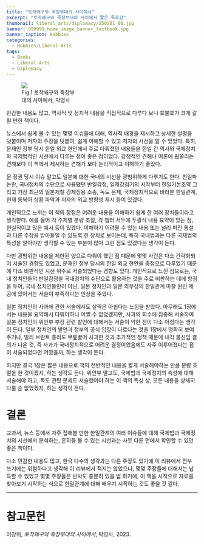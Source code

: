 ```yaml
---
title: "토착왜구와 죽창부대의 사이에서"
excerpt: "토착왜구와 죽창부대의 사이에서 짧은 독후감"
thumbnail: liberal_arts/diplomacy/250201_00.jpg
banner: 999999_home_image_banner_textbook.jpg
banner_caption: Hobbies
categories:
  - Hobbies/Liberal-Arts
tags:
  - Books
  - Liberal Arts
  - Diplomacy
---
```


<figure class="align-center" style="width: 30%">
  <a href="{{ site.url }}{{ site.baseurl }}/assets/images/liberal_arts/diplomacy/250201_00.jpg">
  <img src="{{ site.url }}{{ site.baseurl }}/assets/images/liberal_arts/diplomacy/250201_00.jpg">
  </a>
  <figcaption>
  Fig.1 토착왜구와 죽창부대의 사이에서, 박영사
  </figcaption>
</figure>

민감한 내용도 많고, 역사적 및 정치적 내용을 직접적으로 다루다 보니 호불호가 크게 갈릴 만한 책이다.

뉴스에서 쉽게 볼 수 있는 몇몇 이슈들에 대해, 역사적 배경을 제시하고 상세한 설명을 덧붙이며 저자의 주장을 덧붙여, 쉽게 이해할 수 있고 저자의 시선을 알 수 있었다. 특히, 문재인 정부 당시 한일 외교 현안에서 주로 다뤄졌던 내용들을 한일 간 역사와 국제정치와 국제법적인 시선에서 다루는 점이 좋은 점이었다. 감정적인 견해나 여론에 휩쓸리는 견해보다 이 책에서 제시하는 견해가 보다 논리적이고 이해하기 좋았다.

문 정권 당시 이슈 말고도 일본에 대한 국내의 시선을 광범위하게 다루기도 한다. 친일파 논란, 국내정치의 수단으로 사용됐던 반일감정, 일제강점기의 시작부터 한일기본조약 그리고 가장 최근의 일본제철 강제징용 소송, 독도 문제, 국제정치적으로 바라본 한일관계, 현재 동북아 상황 파악과 저자의 외교 방향성 제시 등이 있겠다.

개인적으로 느끼는 이 책의 장점은 어려운 내용을 이해하기 쉽게 한 여러 장치들이라고 생각한다. 예를 들어 각 주제별 분량 조절, 각 챕터 서두에 두괄식 내용 요약이 있는 점, 현실적이고 많은 예시 등이 있겠다. 이해하기 어려울 수 있는 내용 또는 널리 퍼진 통설과 다른 주장을 받아들일 수 있도록 한 장치로 보이는데, 특히 국내법과는 다른 국제법의 특성을 알아야만 생각할 수 있는 부분이 많아 그런 점도 있겠다는 생각이 든다.

다만 광범위한 내용을 제한된 양으로 다뤄야 했던 점 때문에 몇몇 사건은 다소 간략화되어 서술된 경향도 있었고, 문재인 정부 당시의 한일 외교 현안을 중점으로 다루었기 때문에 다소 비판적인 시선 위주로 서술되었다는 경향도 있다. 개인적으로 느낀 점으로는, 국내 정치인들의 반일감정을 국내정치의 수단으로 활용하는 것을 주로 비판하는 데에 방점을 두어, 국내 정치인들만이 아닌, 일본 정치인과 일본 외무성의 한일관계 마찰 원인 제공에 있어서는 서술이 부족하다는 인상을 주었다.

일본 정치인의 사과에 관한 서술에서도 살짝은 아쉽다는 느낌을 받았다. 아무래도 1장에서는 내용을 요약해서 다뤄야하니 어쩔 수 없었겠지만, 사과의 회수에 집중해 서술하여 일본 정치인의 위안부 부정 관련 발언에 대해서는 서술이 약한 점이 다소 아쉽다는 생각이 든다. 일부 정치인의 발언과 정부의 공식 입장이 다르다는 것을 1장에서 명확히 보여주거나, 빌리 브란트 총리도 무릎꿇어 사과한 것과 추가적인 정책 때문에 내각 불신임 결의가 나온 것, 즉 사과가 국내정치적으로 어려운 결정이었음에도 자주 이루어졌다는 점이 서술되었다면 어땠을까, 하는 생각이 든다.

하지만 결국 1장은 짧은 내용으로 책의 전반적인 내용을 짧게 서술해야하는 만큼 분량 조절을 한 것이겠지, 하는 생각도 든다. 위안부 말고도, 국제법과 국제정치의 속성에 대해 서술해야 하고, 독도 관련 문제도 서술했어야 하는 이 책의 특성 상, 모든 내용을 상세히 다룰 순 없었겠지, 하는 생각이 든다.

# 결론

교과서, 뉴스 등에서 자주 접해볼 만한 한일관계의 여러 이슈들에 대해 국제법과 국제정치의 시선에서 분석하는, 흔히들 볼 수 있는 시선과는 사뭇 다른 면에서 확인할 수 있던 좋은 책이다.

다소 민감한 내용도 많고, 한국 다수의 생각과는 다른 주장도 있기에 이 리뷰에서 전부 쓰기에는 위험하다고 생각해 이 리뷰에서 적지는 않았으나, 몇몇 주장들에 대해서는 납득할 수 있었고 몇몇 주장들은 반박도 충분히 있을 법 하기에, 이 책을 시작으로 자료를 찾아보기 시작하는 식으로 한일관계에 대해 배우기 시작하는 것도 좋을 것 같다.

---

# 참고문헌

이창위, *토착왜구와 죽창부대의 사이에서*, 박영사, 2023.

